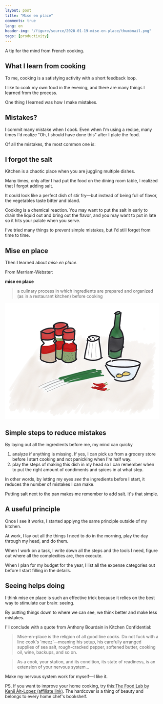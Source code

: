 ```yaml
---
layout: post
title: "Mise en place"
comments: true
lang: en
header-img: "/figure/source/2020-01-19-mise-en-place/thumbnail.png"
tags: [productivity]
---
```


A tip for the mind from French cooking.

## What I learn from cooking

To me, cooking is a satisfying activity with a short feedback loop. 

I like to cook my own food in the evening, and there are many things I learned from the process.

One thing I learned was how I make mistakes.

## Mistakes? 

I commit many mistake when I cook. Even when I'm using a recipe, many times I'd realize "Oh, I should have done this" after I plate the food. 

Of all the mistakes, the most common one is:

## I forgot the salt

Kitchen is a chaotic place when you are juggling multiple dishes. 

Many times, only after I had put the food on the dining room table, I realized that I forgot adding salt.

It could look like a perfect dish of stir fry—but instead of being full of flavor, the vegetables taste bitter and bland.

Cooking is a chemical reaction. You may want to put the salt in early to drain the liquid out and bring out the flavor, and you may want to put in late so it hits your palate when you serve.

I've tried many things to prevent simple mistakes, but I'd still forget from time to time.

## Mise en place 

Then I learned about _mise en place_.

From Merriam-Webster: 

**mise en place**

> a culinary process in which ingredients are prepared and organized (as in a restaurant kitchen) before cooking

![the ingredients](/figure/source/2020-01-19-mise-en-place/ingredients.png "all the ingredients")

## Simple steps to reduce mistakes 

By laying out all the ingredients before me, my mind can quicky

1. analyze if anything is missing. If yes, I can pick up from a grocery store before I start cooking and not panicking when I'm half way.
2. play the steps of making this dish in my head so I can remember when to put the right amount of condiments and spices in at what step.

In other words, by letting my eyes _see_ the ingredients before I start, it reduces the number of mistakes I can make.

Putting salt next to the pan makes me remember to add salt. It's that simple.

## A useful principle 

Once I see it works, I started applyng the same principle outside of my kitchen.

At work, I lay out all the things I need to do in the morning, play the day through my head, and do them.

When I work on a task, I write down all the steps and the tools I need, figure out where all the complexities are, then execute.

When I plan for my budget for the year, I list all the expense categories out before I start filling in the details.

## Seeing helps doing

I think mise en place is such an effective trick because it relies on the best way to stimulate our brain: seeing. 

By putting things down to where we can see, we think better and make less mistakes.

I'll conclude with a quote from Anthony Bourdain in Kitchen Confidential:

> Mise-en-place is the religion of all good line cooks. Do not fuck with a line cook's 'meez'—meaning his setup, his carefully arranged supplies of sea salt, rough-cracked pepper, softened butter, cooking oil, wine, backups, and so on. 

> As a cook, your station, and its condition, its state of readiness, is an extension of your nervous system…

Make my nervous system work for myself—I like it.

PS. If you want to improve your home cooking, try this:[The Food Lab by Kenji Alt-Lopez (affiliate link)](https://amzn.to/2RA4MFl). The hardcover is a thing of beauty and belongs to every home chef's bookshelf.